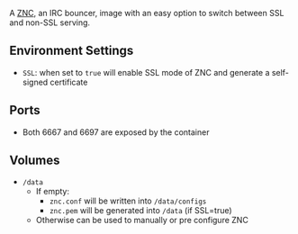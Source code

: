 A [ZNC](http://wiki.znc.in/ZNC), an IRC bouncer, image with an easy option to switch between SSL and non-SSL serving.

## Environment Settings

* `SSL`: when set to `true` will enable SSL mode of ZNC and generate a self-signed certificate

## Ports

* Both 6667 and 6697 are exposed by the container

## Volumes

* `/data`
  * If empty:
    * `znc.conf` will be written into `/data/configs`
    * `znc.pem` will be generated into `/data` (if SSL=true)
  * Otherwise can be used to manually or pre configure ZNC
  
